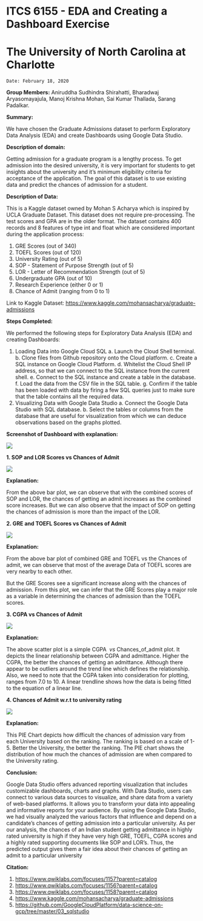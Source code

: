 # ITCS 6155 - EDA and Creating a Dashboard Exercise

# The University of North Carolina at Charlotte

```
Date: February 18, 2020
```
**Group Members:**
Aniruddha Sudhindra Shirahatti, Bharadwaj Aryasomayajula, Manoj Krishna Mohan, Sai
Kumar Thallada, Sarang Padalkar.

**Summary:**

We have chosen the Graduate Admissions dataset to perform Exploratory Data
Analysis (EDA) and create Dashboards using Google Data Studio.

**Description of domain:**

Getting admission for a graduate program is a lengthy process. To get admission into
the desired university, it is very important for students to get insights about the
university and it’s minimum eligibility criteria for acceptance of the application. The goal
of this dataset is to use existing data and predict the chances of admission for a
student.

**Description of Data:**

This is a Kaggle dataset owned by Mohan S Acharya which is inspired by UCLA
Graduate Dataset. This dataset does not require pre-processing. The test scores and
GPA are in the older format. The dataset contains 400 records and 8 features of type int
and float which are considered important during the application process:

1. GRE Scores (out of 340)
2. TOEFL Scores (out of 120)
3. University Rating (out of 5)
4. SOP - Statement of Purpose Strength (out of 5)
5. LOR - Letter of Recommendation Strength (out of 5)
6. Undergraduate GPA (out of 10)
7. Research Experience (either 0 or 1)
8. Chance of Admit (ranging from 0 to 1)

Link to Kaggle Dataset: https://www.kaggle.com/mohansacharya/graduate-admissions


**Steps Completed:**

We performed the following steps for Exploratory Data Analysis (EDA) and creating
Dashboards:

1. Loading Data into Google Cloud SQL
    a. Launch the Cloud Shell terminal.
    b. Clone files from Github repository onto the Cloud platform.
    c. Create a SQL instance on Google Cloud Platform.
    d. Whitelist the Cloud Shell IP address, so that we can connect to the SQL
       instance from the current shell.
    e. Connect to the SQL instance and create a table in the database.
    f. Load the data from the CSV file in the SQL table.
    g. Confirm if the table has been loaded with data by firing a few SQL queries
       just to make sure that the table contains all the required data.
2. Visualizing Data with Google Data Studio
    a. Connect the Google Data Studio with SQL database.
    b. Select the tables or columns from the database that are useful for
       visualization from which we can deduce observations based on the graphs
       plotted.

**Screenshot of Dashboard with explanation:**

<img src="https://github.com/anushirahatti/google-data-studio-eda-dashboard/blob/master/images/1.png">





**1. SOP and LOR Scores vs Chances of Admit**

<img src="https://github.com/anushirahatti/google-data-studio-eda-dashboard/blob/master/images/2.png">

**Explanation:**

From the above bar plot, we can observe that with the combined scores of SOP and
LOR, the chances of getting an admit increases as the combined score increases. But
we can also observe that the impact of SOP on getting the chances of admission is
more than the impact of the LOR.



**2. GRE and TOEFL Scores vs Chances of Admit**

<img src="https://github.com/anushirahatti/google-data-studio-eda-dashboard/blob/master/images/3.png">

**Explanation:**

From the above bar plot of combined GRE and TOEFL vs the Chances of admit, we can
observe that most of the average Data of TOEFL scores are very nearby to each other.


But the GRE Scores see a significant increase along with the chances of admission.
From this plot, we can infer that the GRE Scores play a major role as a variable in
determining the chances of admission than the TOEFL scores.



**3. CGPA vs Chances of Admit**

<img src="https://github.com/anushirahatti/google-data-studio-eda-dashboard/blob/master/images/4.png">

**Explanation:**

The above scatter plot is a simple CGPA ​ _vs_ ​Chances_of_admit plot. It depicts the linear
relationship between CGPA and admittance. Higher the CGPA, the better the chances
of getting an admittance. Although there appear to be outliers around the trend line
which defines the relationship. Also, we need to note that the CGPA taken into
consideration for plotting, ranges from 7.0 to 10. A linear trendline shows how the data
is being fitted to the equation of a linear line.



**4. Chances of Admit w.r.t to university rating**

<img src="https://github.com/anushirahatti/google-data-studio-eda-dashboard/blob/master/images/5.png">

**Explanation:**

This PIE Chart depicts how difficult the chances of admission vary from each University
based on the ranking. The ranking is based on a scale of 1-5. Better the University, the
better the ranking. The PIE chart shows the distribution of how much the chances of
admission are when compared to the University rating.

**Conclusion:**

Google Data Studio offers advanced reporting visualization that includes customizable
dashboards, charts and graphs. With Data Studio, users can connect to various data
sources to visualize, and share data from a variety of web-based platforms. It allows
you to transfo​rm your data into appealing and informative reports for your audience. By
using the Google Data Studio, we had visually analyzed the various factors that
influence and depend on a candidate’s chances of getting admission into a particular
university. As per our analysis, the chances of an Indian student getting admittance in
highly rated university is high if they have very high GRE, TOEFL, CGPA scores and a
highly rated supporting documents like SOP and LOR’s. Thus, ​the predicted output
gives them a fair idea about their chances of getting an admit to a particular university

**Citation:**

1. https://www.qwiklabs.com/focuses/1157?parent=catalog
2. https://www.qwiklabs.com/focuses/1156?parent=catalog
3. https://www.qwiklabs.com/focuses/1158?parent=catalog
4. https://www.kaggle.com/mohansacharya/graduate-admissions
5. https://github.com/GoogleCloudPlatform/data-science-on-gcp/tree/master/03_sqlstudio
